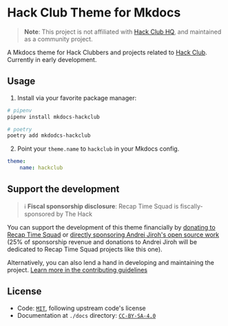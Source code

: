 # Hack Club Theme for Mkdocs

> **Note**: This project is not affiliated with [Hack Club HQ](https://github.com/hackclub), and
> maintained as a community project.

A Mkdocs theme for Hack Clubbers and projects related to [Hack Club](https://hackclub.com). Currently in early development.

## Usage

1. Install via your favorite package manager:

```bash
# pipenv
pipenv install mkdocs-hackclub

# poetry
poetry add mkdodcs-hackclub
```

2. Point your `theme.name` to `hackclub` in your Mkdocs config.

```yaml
theme:
    name: hackclub
```

## Support the development

> :information_source: **Fiscal sponsorship disclosure**: Recap Time Squad is fiscally-sponsored by The Hack

You can support the development of this theme financially by
[donating to Recap Time Squad] or [directly sponsoring Andrei Jiroh's open source work]
(25% of sponsorship revenue and donations to Andrei Jiroh will be dedicated to Recap Time Squad projects
like this one).

Alternatively, you can also lend a hand in developing and maintaining the project.
[Learn more in the contributing guidelines](./CONTRIBUTING.md)

[donating to Recap Time Squad]: https://hcb.hackclub.com/donations/start/recaptime-dev
[directly sponsoring Andrei Jiroh's open source work]: https://sponsors.andreijiroh.dev

## License

* Code: [`MIT`](./LICENSE), following upstream code's license
* Documentation at `./docs` directory: [`CC-BY-SA-4.0`](https://creativecommons.org/licenses/by-sa/4.0/)
